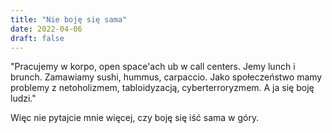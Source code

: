 ```yaml
---
title: "Nie boję się sama"
date: 2022-04-06
draft: false
---
```

"Pracujemy w korpo, open space'ach ub w call centers. Jemy lunch i brunch. Zamawiamy sushi, hummus, carpaccio. Jako społeczeństwo mamy problemy z netoholizmem, tabloidyzacją, cyberterroryzmem.
A ja się boję ludzi."

Więc nie pytajcie mnie więcej, czy boję się iść sama w góry.
